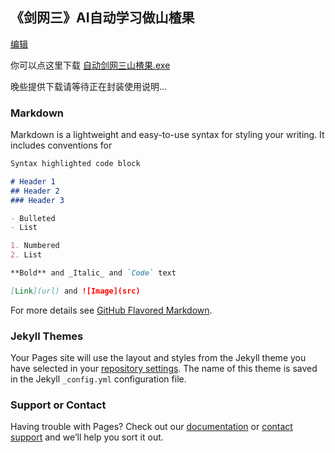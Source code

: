## 《剑网三》AI自动学习做山楂果
[编辑](https://github.com/3371574870/JX3/edit/gh-pages/index.md)

你可以点这里下载 [自动剑网三山楂果.exe](https://github.com/3371574870/JX3/edit/gh-pages/index.md)

晚些提供下载请等待正在封装使用说明...

### Markdown

Markdown is a lightweight and easy-to-use syntax for styling your writing. It includes conventions for

```markdown
Syntax highlighted code block

# Header 1
## Header 2
### Header 3

- Bulleted
- List

1. Numbered
2. List

**Bold** and _Italic_ and `Code` text

[Link](url) and ![Image](src)
```

For more details see [GitHub Flavored Markdown](https://guides.github.com/features/mastering-markdown/).

### Jekyll Themes

Your Pages site will use the layout and styles from the Jekyll theme you have selected in your [repository settings](https://github.com/3371574870/JX3/settings/pages). The name of this theme is saved in the Jekyll `_config.yml` configuration file.

### Support or Contact

Having trouble with Pages? Check out our [documentation](https://docs.github.com/categories/github-pages-basics/) or [contact support](https://support.github.com/contact) and we’ll help you sort it out.
